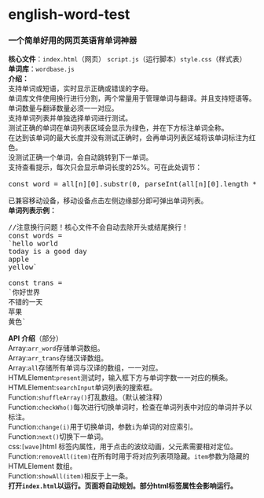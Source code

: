 # english-word-test

### 一个简单好用的网页英语背单词神器

**核心文件**：`index.html`（网页） `script.js`（运行脚本）`style.css`（样式表）\
**单词库**：`wordbase.js`\
**介绍：**\
支持单词或短语，实时显示正确或错误的字母。\
单词库文件使用换行进行分割，两个常量用于管理单词与翻译。并且支持短语等。单词数量与翻译数量必须一一对应。\
支持单词列表并单独选择单词进行测试。\
测试正确的单词在单词列表区域会显示为绿色，并在下方标注单词全称。\
在达到该单词的最大长度并没有测试正确时，会再单词列表区域将该单词标注为红色。\
没测试正确一个单词，会自动跳转到下一单词。\
支持查看提示，每次只会显示单词长度的25%。可在此处调节：

<pre>
const word = all[n][0].substr(0, parseInt(all[n][0].length * 0.25)) + "..."//调节0.25 参数
</pre>

已兼容移动设备，移动设备点击左侧边缘部分即可弹出单词列表。\
**单词列表示例：**

<pre>
//注意换行问题！核心文件不会自动去除开头或结尾换行！
const words = 
`hello world
today is a good day
apple
yellow`

const trans = 
`你好世界
不错的一天
苹果
黄色`
</pre>

**API 介绍**（部分）\
Array:`arr_word`存储单词数组。\
Array:`arr_trans`存储汉译数组。\
Array:`all`存储所有单词与汉译的数组，一一对应。\
HTMLElement:`present`测试时，输入框下方与单词字数一一对应的横条。\
HTMLElement:`searchInput`单词列表的搜索框。\
Function:`shuffleArray()`打乱数组。（默认被注释）\
Function:`checkWho()`每次进行切换单词时，检查在单词列表中对应的单词并予以标注。\
Function:`change(i)`用于切换单词，参数`i`为单词的对应索引。\
Function:`next()`切换下一单词。\
css:`[wave]`html 标签内属性，用于点击的波纹动画，父元素需要相对定位。\
Function:`removeAll(item)`在所有时用于将对应列表项隐藏。`item`参数为隐藏的HTMLElement 数组。\
Function:`showAll(item)`相反于上一条。\
**打开`index.html`以运行。页面将自动规划。部分html标签属性会影响运行。**
